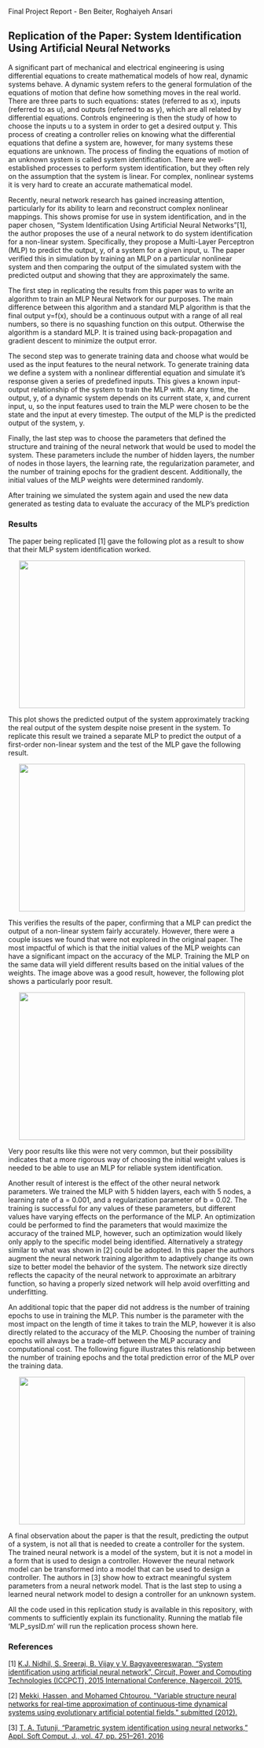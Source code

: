 
Final Project Report - Ben Beiter, Roghaiyeh Ansari


## Replication of the Paper: System Identification Using Artificial Neural Networks

A significant part of mechanical and electrical engineering is using differential equations to create mathematical models of how real, dynamic systems behave. A dynamic system refers to the general formulation of the equations of motion that define how something moves in the real world. There are three parts to such equations: states (referred to as x), inputs (referred to as u), and outputs (referred to as y), which are all related by differential equations. Controls engineering is then the study of how to choose the inputs u to a system in order to get a desired output y. This process of creating a controller relies on knowing what the differential equations that define a system are, however, for many systems these equations are unknown. The process of finding the equations of motion of an unknown system is called system identification. There are well-established processes to perform system identification, but they often rely on the assumption that the system is linear. For complex, nonlinear systems it is very hard to create an accurate mathematical model.

Recently, neural network research has gained increasing attention, particularly for its ability to learn and reconstruct complex nonlinear mappings. This shows promise for use in system identification, and in the paper chosen, “System Identification Using Artificial Neural Networks”[1],  the author proposes the use of a neural network to do system identification for a non-linear system. Specifically, they propose a Multi-Layer Perceptron (MLP) to predict the output, y, of a system for a given input, u. The paper verified this in simulation by training an MLP on a particular nonlinear system and then comparing the output of the simulated system with the predicted output and showing that they are approximately the same. 

The first step in replicating the results from this paper was to write an algorithm to train an MLP Neural Network for our purposes. The main difference between this algorithm and a standard MLP algorithm is that the final output y=f(x), should be a continuous output with a range of all real numbers, so there is no squashing function on this output. Otherwise the algorithm is a standard MLP. It is trained using back-propagation and gradient descent to minimize the output error. 

The second step was to generate training data and choose what would be used as the input features to the neural network. To generate training data we define a system with a nonlinear differential equation and simulate it’s response given a series of predefined inputs. This gives a known input-output relationship of the system to train the MLP with. At any time, the output, y, of a dynamic system depends on its current state, x, and current input, u, so the input features used to train the MLP were chosen to be the state and the input at every timestep. The output of the MLP is the predicted output of the system, y.

Finally, the last step was to choose the parameters that defined the structure and training of the neural network that would be used to model the system. These parameters include the number of hidden layers, the number of nodes in those layers, the learning rate, the regularization parameter, and the number of training epochs for the gradient descent. Additionally, the initial values of the MLP weights were determined randomly.

After training we simulated the system again and used the new data generated as testing data to evaluate the accuracy of the MLP’s prediction


### Results
The paper being replicated [1] gave the following plot as a result to show that their MLP system identification worked.
<p align="center">
  <img width="460" height="300" src="https://github.com/bbeiter1/MLE5_Ansari_Betir/blob/master/Report%20Figures/PaperPlot.JPG">
</p>
This plot shows the predicted output of the system approximately tracking the real output of the system despite noise present in the system. To replicate this result we trained a separate MLP to predict the output of a first-order non-linear system and the test of the MLP gave the following result. 
<p align="center">
  <img width="460" height="300" src="https://github.com/bbeiter1/MLE5_Ansari_Betir/blob/master/Report%20Figures/Fig_result.jpg">
</p>
This verifies the results of the paper, confirming that a MLP can predict the output of a non-linear system fairly accurately. However, there were a couple issues we found that were not explored in the original paper. The most impactful of which is that the initial values of the MLP weights can have a significant impact on the accuracy of the MLP. Training the MLP on the same data will yield different results based on the initial values of the weights. The image above was a good result, however, the following plot shows a particularly poor result. 
<p align="center">
  <img width="460" height="300" src="https://github.com/bbeiter1/MLE5_Ansari_Betir/blob/master/Report%20Figures/Fig_Poor.jpg">
</p>
Very poor results like this were not very common, but their possibility indicates that a more rigorous way of choosing the initial weight values is needed to be able to use an MLP for reliable system identification. 

Another result of interest is the effect of the other neural network parameters. We trained the MLP with 5 hidden layers, each with 5 nodes, a learning rate of a = 0.001, and a regularization parameter of b = 0.02. The training is successful for any values of these parameters, but different values have varying effects on the performance of the MLP. An optimization could be performed to find the parameters that would maximize the accuracy of the trained MLP, however, such an optimization would likely only apply to the specific model being identified. Alternatively a strategy similar to what was shown in [2] could be adopted. In this paper the authors augment the neural network training algorithm to adaptively change its own size to better model the behavior of the system. The network size directly reflects the capacity of the neural network to approximate an arbitrary function, so having a properly sized network will help avoid overfitting and underfitting.

An additional topic that the paper did not address is the number of training epochs to use in training the MLP. This number is the parameter with the most impact on the length of time it takes to train the MLP, however it is also directly related to the accuracy of the MLP. Choosing the number of training epochs will always be a trade-off between the MLP accuracy and computational cost. The following figure illustrates this relationship between the number of training epochs and the total prediction error of the MLP over the training data.
<p align="center">
  <img width="460" height="300" src="https://github.com/bbeiter1/MLE5_Ansari_Betir/blob/master/Report%20Figures/Fig_Loss.jpg">
</p>
A final observation about the paper is that the result, predicting the output of a system, is not all that is needed to create a controller for the system. The trained neural network is a model of the system, but it is not a model in a form that is used to design a controller. However the neural network model can be transformed into a model that can be used to design a controller. The authors in [3] show how to extract meaningful system parameters from a neural network model. That is the last step to using a learned neural network model to design a controller for an unknown system.

All the code used in this replication study is available in this repository, with comments to sufficiently explain its functionality. Running the matlab file ‘MLP_sysID.m’ will run the replication process shown here.

### References

[1] [K.J. Nidhil, S. Sreeraj, B. Vijay y V. Bagyaveereswaran, “System identification using artificial neural network”, Circuit, Power and Computing Technologies (ICCPCT), 2015 International Conference, Nagercoil, 2015.](https://ieeexplore.ieee.org/document/7159360) 

[2] [Mekki, Hassen, and Mohamed Chtourou. "Variable structure neural networks for real-time approximation of continuous-time dynamical systems using evolutionary artificial potential fields." submitted (2012).](https://www.semanticscholar.org/paper/Variable-Structure-Neural-Networks-for-Real-Time-of-Mekki-Chtourou/92c8286aa0d8c6161072b9c516add292eb36de32)

[3] [T. A. Tutunji, “Parametric system identification using neural networks,” Appl. Soft Comput. J., vol. 47, pp. 251–261, 2016 ](https://www.sciencedirect.com/science/article/pii/S1568494616302137)

